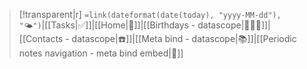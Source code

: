 > [!transparent|r] `=link(dateformat(date(today), "yyyy-MM-dd"), "🌤️")`|[[Tasks|✅]]|[[Home|🏡]]|[[Birthdays - datascope|🧑‍🤝‍🧑]]|[[Contacts - datascope|☎️]]|[[Meta bind - datascope|📚]]|[[Periodic notes navigation - meta bind embed|📅]] ‎ ‎ ‎ ‎ 